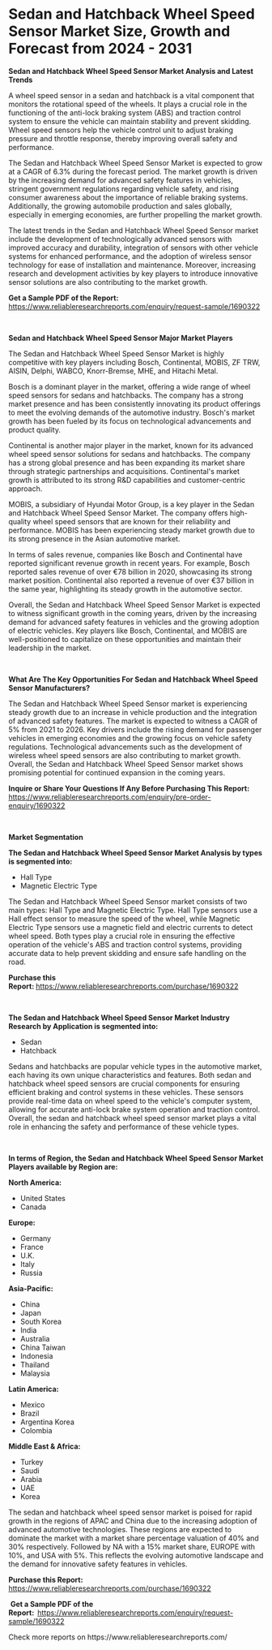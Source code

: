 <p><h1>Sedan and Hatchback Wheel Speed Sensor Market Size, Growth and Forecast from 2024 - 2031</h1></p><p><strong>Sedan and Hatchback Wheel Speed Sensor Market Analysis and Latest Trends</strong></p>
<p><p>A wheel speed sensor in a sedan and hatchback is a vital component that monitors the rotational speed of the wheels. It plays a crucial role in the functioning of the anti-lock braking system (ABS) and traction control system to ensure the vehicle can maintain stability and prevent skidding. Wheel speed sensors help the vehicle control unit to adjust braking pressure and throttle response, thereby improving overall safety and performance.</p><p>The Sedan and Hatchback Wheel Speed Sensor Market is expected to grow at a CAGR of 6.3% during the forecast period. The market growth is driven by the increasing demand for advanced safety features in vehicles, stringent government regulations regarding vehicle safety, and rising consumer awareness about the importance of reliable braking systems. Additionally, the growing automobile production and sales globally, especially in emerging economies, are further propelling the market growth.</p><p>The latest trends in the Sedan and Hatchback Wheel Speed Sensor market include the development of technologically advanced sensors with improved accuracy and durability, integration of sensors with other vehicle systems for enhanced performance, and the adoption of wireless sensor technology for ease of installation and maintenance. Moreover, increasing research and development activities by key players to introduce innovative sensor solutions are also contributing to the market growth.</p></p>
<p><strong>Get a Sample PDF of the Report:&nbsp;</strong> <a href="https://www.reliableresearchreports.com/enquiry/request-sample/1690322">https://www.reliableresearchreports.com/enquiry/request-sample/1690322</a></p>
<p>&nbsp;</p>
<p><strong>Sedan and Hatchback Wheel Speed Sensor Major Market Players</strong></p>
<p><p>The Sedan and Hatchback Wheel Speed Sensor Market is highly competitive with key players including Bosch, Continental, MOBIS, ZF TRW, AISIN, Delphi, WABCO, Knorr-Bremse, MHE, and Hitachi Metal. </p><p>Bosch is a dominant player in the market, offering a wide range of wheel speed sensors for sedans and hatchbacks. The company has a strong market presence and has been consistently innovating its product offerings to meet the evolving demands of the automotive industry. Bosch's market growth has been fueled by its focus on technological advancements and product quality.</p><p>Continental is another major player in the market, known for its advanced wheel speed sensor solutions for sedans and hatchbacks. The company has a strong global presence and has been expanding its market share through strategic partnerships and acquisitions. Continental's market growth is attributed to its strong R&D capabilities and customer-centric approach.</p><p>MOBIS, a subsidiary of Hyundai Motor Group, is a key player in the Sedan and Hatchback Wheel Speed Sensor Market. The company offers high-quality wheel speed sensors that are known for their reliability and performance. MOBIS has been experiencing steady market growth due to its strong presence in the Asian automotive market.</p><p>In terms of sales revenue, companies like Bosch and Continental have reported significant revenue growth in recent years. For example, Bosch reported sales revenue of over €78 billion in 2020, showcasing its strong market position. Continental also reported a revenue of over €37 billion in the same year, highlighting its steady growth in the automotive sector.</p><p>Overall, the Sedan and Hatchback Wheel Speed Sensor Market is expected to witness significant growth in the coming years, driven by the increasing demand for advanced safety features in vehicles and the growing adoption of electric vehicles. Key players like Bosch, Continental, and MOBIS are well-positioned to capitalize on these opportunities and maintain their leadership in the market.</p></p>
<p>&nbsp;</p>
<p><strong>What Are The Key Opportunities For Sedan and Hatchback Wheel Speed Sensor Manufacturers?</strong></p>
<p><p>The Sedan and Hatchback Wheel Speed Sensor market is experiencing steady growth due to an increase in vehicle production and the integration of advanced safety features. The market is expected to witness a CAGR of 5% from 2021 to 2026. Key drivers include the rising demand for passenger vehicles in emerging economies and the growing focus on vehicle safety regulations. Technological advancements such as the development of wireless wheel speed sensors are also contributing to market growth. Overall, the Sedan and Hatchback Wheel Speed Sensor market shows promising potential for continued expansion in the coming years.</p></p>
<p><strong>Inquire or Share Your Questions If Any Before Purchasing This Report:</strong> <a href="https://www.reliableresearchreports.com/enquiry/pre-order-enquiry/1690322">https://www.reliableresearchreports.com/enquiry/pre-order-enquiry/1690322</a></p>
<p>&nbsp;</p>
<p><strong>Market Segmentation</strong></p>
<p><strong>The Sedan and Hatchback Wheel Speed Sensor Market Analysis by types is segmented into:</strong></p>
<p><ul><li>Hall Type</li><li>Magnetic Electric Type</li></ul></p>
<p><p>The Sedan and Hatchback Wheel Speed Sensor market consists of two main types: Hall Type and Magnetic Electric Type. Hall Type sensors use a Hall effect sensor to measure the speed of the wheel, while Magnetic Electric Type sensors use a magnetic field and electric currents to detect wheel speed. Both types play a crucial role in ensuring the effective operation of the vehicle's ABS and traction control systems, providing accurate data to help prevent skidding and ensure safe handling on the road.</p></p>
<p><strong>Purchase this Report:&nbsp;</strong><a href="https://www.reliableresearchreports.com/purchase/1690322">https://www.reliableresearchreports.com/purchase/1690322</a></p>
<p>&nbsp;</p>
<p><strong>The Sedan and Hatchback Wheel Speed Sensor Market Industry Research by Application is segmented into:</strong></p>
<p><ul><li>Sedan</li><li>Hatchback</li></ul></p>
<p><p>Sedans and hatchbacks are popular vehicle types in the automotive market, each having its own unique characteristics and features. Both sedan and hatchback wheel speed sensors are crucial components for ensuring efficient braking and control systems in these vehicles. These sensors provide real-time data on wheel speed to the vehicle's computer system, allowing for accurate anti-lock brake system operation and traction control. Overall, the sedan and hatchback wheel speed sensor market plays a vital role in enhancing the safety and performance of these vehicle types.</p></p>
<p>&nbsp;</p>
<p><strong>In terms of Region, the Sedan and Hatchback Wheel Speed Sensor Market Players available by Region are:</strong></p>
<p>
    <p> <strong> North America: </strong>
        <ul>
            <li>United States</li>
            <li>Canada</li>
        </ul>
        </p> 
    <p> <strong> Europe: </strong>
        <ul>
            <li>Germany</li>
            <li>France</li>
            <li>U.K.</li>
            <li>Italy</li>
            <li>Russia</li>
        </ul>
        </p> 
    <p> <strong> Asia-Pacific: </strong>
        <ul>
            <li>China</li>
            <li>Japan</li>
            <li>South Korea</li>
            <li>India</li>
            <li>Australia</li>
            <li>China Taiwan</li>
            <li>Indonesia</li>
            <li>Thailand</li>
            <li>Malaysia</li>
        </ul>
        </p> 
    <p> <strong> Latin America: </strong>
        <ul>
            <li>Mexico</li>
            <li>Brazil</li>
            <li>Argentina Korea</li>
            <li>Colombia</li>
        </ul>
        </p> 
    <p> <strong> Middle East & Africa: </strong>
        <ul>
            <li>Turkey</li>
            <li>Saudi</li>
            <li>Arabia</li>
            <li>UAE</li>
            <li>Korea</li>
        </ul>
    </p>
    </p>
<p><p>The sedan and hatchback wheel speed sensor market is poised for rapid growth in the regions of APAC and China due to the increasing adoption of advanced automotive technologies. These regions are expected to dominate the market with a market share percentage valuation of 40% and 30% respectively. Followed by NA with a 15% market share, EUROPE with 10%, and USA with 5%. This reflects the evolving automotive landscape and the demand for innovative safety features in vehicles.</p></p>
<p><strong>Purchase this Report: </strong><a href="https://www.reliableresearchreports.com/purchase/1690322">https://www.reliableresearchreports.com/purchase/1690322</a></p>
<p>&nbsp;<strong>Get a Sample PDF of the Report:&nbsp;&nbsp;</strong><a href="https://www.reliableresearchreports.com/enquiry/request-sample/1690322">https://www.reliableresearchreports.com/enquiry/request-sample/1690322</a></p>
<p><strong></strong></p>
<p>Check more reports on https://www.reliableresearchreports.com/</p>